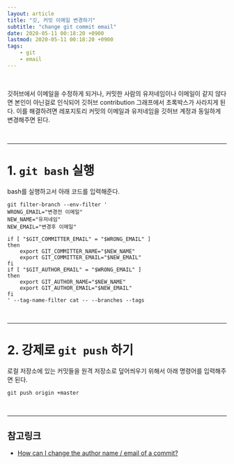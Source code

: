 ```yaml
---
layout: article
title: "깃, 커밋 이메일 변경하기"
subtitle: "change git commit email"
date: 2020-05-11 00:18:20 +0900
lastmod: 2020-05-11 00:18:20 +0900
tags: 
    - git
    - email
---
```


<br>

깃허브에서 이메일을 수정하게 되거나, 커밋한 사람의 유저네임이나 이메일이 같지 않다면 본인이 아닌걸로 인식되어 깃허브 contribution 그래프에서 초록박스가 사라지게 된다. 이를 해결하려면 레포지토리 커밋의 이메일과 유저네임을 깃허브 계정과 동일하게 변경해주면 된다.

<br>

---

# 1. `git bash` 실행

bash를 실행하고서 아래 코드를 입력해준다.

```
git filter-branch --env-filter '
WRONG_EMAIL="변경전 이메일"
NEW_NAME="유저네임"
NEW_EMAIL="변경후 이메일"

if [ "$GIT_COMMITTER_EMAIL" = "$WRONG_EMAIL" ]
then
    export GIT_COMMITTER_NAME="$NEW_NAME"
    export GIT_COMMITTER_EMAIL="$NEW_EMAIL"
fi
if [ "$GIT_AUTHOR_EMAIL" = "$WRONG_EMAIL" ]
then
    export GIT_AUTHOR_NAME="$NEW_NAME"
    export GIT_AUTHOR_EMAIL="$NEW_EMAIL"
fi
' --tag-name-filter cat -- --branches --tags
```

<br>

---

# 2. 강제로 `git push` 하기

로컬 저장소에 있는 커밋들을 원격 저장소로 덮어씌우기 위해서 아래 명령어를 입력해주면 된다.

```
git push origin +master
```

<br>

---

## 참고링크

- [How can I change the author name / email of a commit?](https://www.git-tower.com/learn/git/faq/change-author-name-email)

<br><br><br><br>